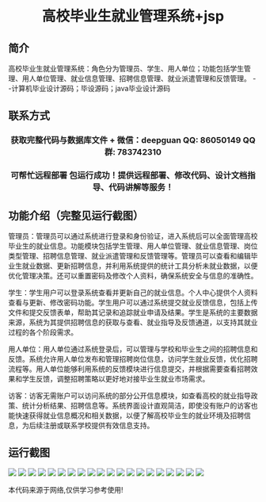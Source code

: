 <p><h1 align="center">高校毕业生就业管理系统+jsp</h1></p>

## 简介
高校毕业生就业管理系统：角色分为管理员、学生、用人单位；功能包括学生管理、用人单位管理、就业信息管理、招聘信息管理、就业派遣管理和反馈管理。    --计算机毕业设计源码；毕设源码；java毕业设计源码


## 联系方式
<p><h3 align="center">获取完整代码与数据库文件 + 微信：deepguan QQ: 86050149 QQ群: 783742310</h3></p>
<p><h3 align="center">可帮忙远程部署 包运行成功！提供远程部署、修改代码、设计文档指导、代码讲解等服务！</h3></p>

## 功能介绍（完整见运行截图）
管理员：管理员可以通过系统进行登录和身份验证，进入系统后可以全面管理高校毕业生的就业信息。功能模块包括学生管理、用人单位管理、就业信息管理、岗位类型管理、招聘信息管理、就业派遣管理和反馈管理等。管理员可以查看和编辑毕业生就业数据、更新招聘信息，并利用系统提供的统计工具分析未就业数据，以便优化管理决策。还可以重置密码及修改个人资料，确保系统安全与信息的准确性。

学生：学生用户可以登录系统查看并更新自己的就业信息。个人中心提供个人资料查看与更新、修改密码功能。学生用户可以通过系统提交就业反馈信息，包括上传文件和提交反馈表单，帮助其记录和追踪就业申请及结果。学生是系统的主要数据来源，系统为其提供招聘信息的获取与查看、就业指导及反馈通道，以支持其就业过程的各个阶段需求。

用人单位：用人单位通过系统登录后，可以管理与学校和毕业生之间的招聘信息和反馈。系统允许用人单位发布和管理招聘岗位信息，访问学生就业反馈，优化招聘流程等。用人单位能够利用系统的反馈模块进行信息提交，并根据需要查看招聘效果和学生反馈，调整招聘策略以更好地对接毕业生就业市场需求。

访客：访客无需账户可以访问系统的部分公开信息模块，如查看高校的就业指导政策、统计分析结果、招聘信息等。系统界面设计直观简洁，即使没有账户的访客也能快速获得就业信息概况和相关数据，以便了解高校毕业生的就业环境及招聘信息，为后续注册或联系学校提供有效信息支持。


## 运行截图
![](https://bs-1329754181.cos.ap-shanghai.myqcloud.com/ssm/GraduationEmploymentManagementSystemJsp1/img/001.jpg)
![](https://bs-1329754181.cos.ap-shanghai.myqcloud.com/ssm/GraduationEmploymentManagementSystemJsp1/img/002.jpg)
![](https://bs-1329754181.cos.ap-shanghai.myqcloud.com/ssm/GraduationEmploymentManagementSystemJsp1/img/003.jpg)
![](https://bs-1329754181.cos.ap-shanghai.myqcloud.com/ssm/GraduationEmploymentManagementSystemJsp1/img/004.jpg)
![](https://bs-1329754181.cos.ap-shanghai.myqcloud.com/ssm/GraduationEmploymentManagementSystemJsp1/img/005.jpg)
![](https://bs-1329754181.cos.ap-shanghai.myqcloud.com/ssm/GraduationEmploymentManagementSystemJsp1/img/006.jpg)
![](https://bs-1329754181.cos.ap-shanghai.myqcloud.com/ssm/GraduationEmploymentManagementSystemJsp1/img/007.jpg)
![](https://bs-1329754181.cos.ap-shanghai.myqcloud.com/ssm/GraduationEmploymentManagementSystemJsp1/img/008.jpg)
![](https://bs-1329754181.cos.ap-shanghai.myqcloud.com/ssm/GraduationEmploymentManagementSystemJsp1/img/009.jpg)
![](https://bs-1329754181.cos.ap-shanghai.myqcloud.com/ssm/GraduationEmploymentManagementSystemJsp1/img/010.jpg)
![](https://bs-1329754181.cos.ap-shanghai.myqcloud.com/ssm/GraduationEmploymentManagementSystemJsp1/img/011.jpg)
![](https://bs-1329754181.cos.ap-shanghai.myqcloud.com/ssm/GraduationEmploymentManagementSystemJsp1/img/012.jpg)
![](https://bs-1329754181.cos.ap-shanghai.myqcloud.com/ssm/GraduationEmploymentManagementSystemJsp1/img/013.jpg)
![](https://bs-1329754181.cos.ap-shanghai.myqcloud.com/ssm/GraduationEmploymentManagementSystemJsp1/img/014.jpg)
![](https://bs-1329754181.cos.ap-shanghai.myqcloud.com/ssm/GraduationEmploymentManagementSystemJsp1/img/015.jpg)
![](https://bs-1329754181.cos.ap-shanghai.myqcloud.com/ssm/GraduationEmploymentManagementSystemJsp1/img/016.jpg)
![](https://bs-1329754181.cos.ap-shanghai.myqcloud.com/ssm/GraduationEmploymentManagementSystemJsp1/img/017.jpg)
![](https://bs-1329754181.cos.ap-shanghai.myqcloud.com/ssm/GraduationEmploymentManagementSystemJsp1/img/018.jpg)
![](https://bs-1329754181.cos.ap-shanghai.myqcloud.com/ssm/GraduationEmploymentManagementSystemJsp1/img/019.jpg)
![](https://bs-1329754181.cos.ap-shanghai.myqcloud.com/ssm/GraduationEmploymentManagementSystemJsp1/img/020.jpg)

<p>本代码来源于网络,仅供学习参考使用!</p>
